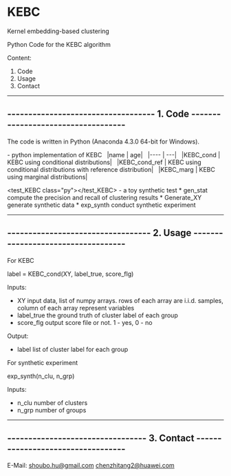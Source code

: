 # KEBC
Kernel embedding-based clustering

Python Code for the KEBC algorithm

Content:

1. Code
2. Usage
3. Contact


-------------------------------------------------------------------------------
----------------------------------- 1. Code -----------------------------------
-------------------------------------------------------------------------------

The code is written in Python (Anaconda 4.3.0 64-bit for Windows).

<KEBC class="py"></KEBC>  - python implementation of KEBC
   |name | age|
   |---- | ---|
   |KEBC_cond | KEBC using conditional distributions|
   |KEBC_cond_ref |  KEBC using conditional distributions with reference distribution|
   |KEBC_marg | KEBC using marginal distributions|

<test_KEBC class="py"></test_KEBC>  - a toy synthetic test
     * gen_stat            compute the precision and recall of clustering results
     * Generate_XY         generate synthetic data
     * exp_synth           conduct synthetic experiment

-------------------------------------------------------------------------------
---------------------------------- 2. Usage -----------------------------------
-------------------------------------------------------------------------------

For KEBC

label = KEBC\_cond(XY, label_true, score_flg)

Inputs:
  * XY          input data, list of numpy arrays. rows of each array are i.i.d.
              samples, column of each array represent variables
  * label_true  the ground truth of cluster label of each group
  * score_flg   output score file or not. 1 - yes, 0 - no

Output:
  * label       list of cluster label for each group

For synthetic experiment

exp_synth(n_clu, n_grp)

Inputs:
  * n_clu       number of clusters
  * n_grp       number of groups

-------------------------------------------------------------------------------
--------------------------------- 3. Contact ----------------------------------
-------------------------------------------------------------------------------

E-Mail: 
shoubo.hu@gmail.com
chenzhitang2@huawei.com
